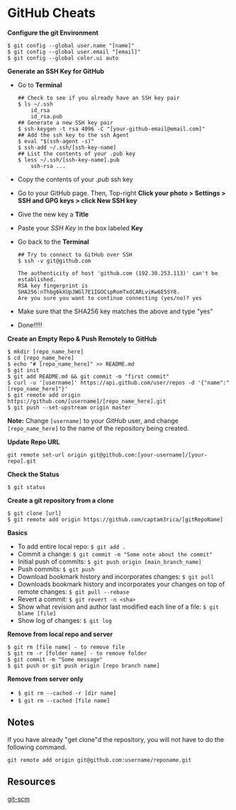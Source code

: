 # GitHub Cheats

**Configure the git Environment**  

    $ git config --global user.name "[name]"
    $ git config --global user.email "[email]"
    $ git config --global color.ui auto

**Generate an SSH Key for GitHub**

- Go to **Terminal**

      ## Check to see if you already have an SSH key pair
      $ ls ~/.ssh
          id_rsa
          id_rsa.pub
      ## Generate a new SSH key pair
      $ ssh-keygen -t rsa 4096 -C "[your-github-email@email.com]"
      ## Add the ssh key to the ssh Agent
      $ eval "$(ssh-agent -s)"
      $ ssh-add ~/.ssh/[ssh-key-name]
      ## List the contents of your .pub key
      $ less ~/.ssh/[ssh-key-name].pub
          ssh-rsa ...

- Copy the contents of your *.pub* ssh key  
- Go to your GitHub page. Then, Top-right **Click your photo > Settings > SSH and GPG keys > click New SSH key**
- Give the new key a **Title**
- Paste your *SSH Key* in the box labeled **Key**
- Go back to the **Terminal**

      ## Try to connect to GitHub over SSH
      $ ssh -v git@github.com

      The authenticity of host 'github.com (192.30.253.113)' can't be established.  
      RSA key fingerprint is SHA256:nThbg6kXUpJWGl7E1IGOCspRomTxdCARLviKw6E5SY8.  
      Are you sure you want to continue connecting (yes/no)? yes


- Make sure that the SHA256 key matches the above and type "yes"
- Done!!!!!

**Create an Empty Repo & Push Remotely to GitHub**

    $ mkdir [repo_name_here]
    $ cd [repo_name_here]
    $ echo "# [repo_name_here]" >> README.md
    $ git init
    $ git add README.md && git commit -m "first commit"
    $ curl -u '[username]' https://api.github.com/user/repos -d '{"name":"[repo_name_here]"}'
    $ git remote add origin https://github.com/[username]/[repo_name_here].git
    $ git push --set-upstream origin master

**Note:** Change `[username]` to your *GitHub* user, and change `[repo_name_here]` to the name of the repository being created.

**Update Repo URL**

`git remote set-url origin git@github.com:[your-username]/[your-repo].git`

**Check the Status**

    $ git status

**Create a git repository from a clone**

    $ git clone [url]
    $ git remote add origin https://github.com/captam3rica/[gitRepoName]

**Basics**

- To add entire local repo: `$ git add .`
- Commit a change: `$ git commit -m "Some note about the commit"`
- Initial push of commits: `$ git push origin [main_branch_name]`
- Push commits: `$ git push`
- Download bookmark history and incorporates changes: `$ git pull`  
- Downloads bookmark history and incorporates your changes on top of
remote changes: `$ git pull --rebase`  
- Revert a commit: `$ git revert -n <sha>`  
- Show what revision and author last modified each line of a file: `$ git blame [file]`  
- Show log of changes: `$ git log`  

**Remove from local repo and server**

    $ git rm [file name] - to remove file
    $ git rm -r [folder name] - to remove folder
    $ git commit -m "Some message"
    $ git push or git push origin [repo branch name]

**Remove from server only**

- `$ git rm --cached -r [dir name]`
- `$ git rm --cached [file name]`


## Notes

If you have already "get clone"d the repository, you will not have to do the
following command.

    git remote add origin git@github.com:username/reponame.git

## Resources

[git-scm](https://git-scm.com/book/en/v2/Customizing-Git-Git-Configuration)
